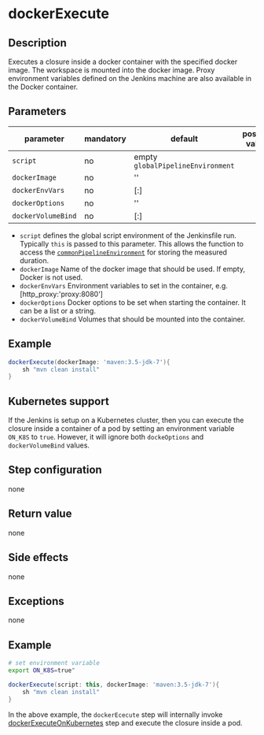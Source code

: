 # dockerExecute

## Description

Executes a closure inside a docker container with the specified docker image. 
The workspace is mounted into the docker image.
Proxy environment variables defined on the Jenkins machine are also available in the Docker container.

## Parameters

| parameter          | mandatory | default                           | possible values            |
| -------------------|-----------|-----------------------------------|----------------------------|
| `script`           | no        | empty `globalPipelineEnvironment` |                            |
| `dockerImage`      | no        | ''                                |                            |
| `dockerEnvVars`    | no        | [:]                               |                            |
| `dockerOptions`    | no        | ''                                |                            |
| `dockerVolumeBind` | no        | [:]                               |                            |

* `script` defines the global script environment of the Jenkinsfile run. Typically `this` is passed to this parameter. This allows the function to access the [`commonPipelineEnvironment`](commonPipelineEnvironment.md) for storing the measured duration.
* `dockerImage` Name of the docker image that should be used. If empty, Docker is not used.
* `dockerEnvVars` Environment variables to set in the container, e.g. [http_proxy:'proxy:8080']
* `dockerOptions` Docker options to be set when starting the container. It can be a list or a string.
* `dockerVolumeBind` Volumes that should be mounted into the container.


## Example

```groovy
dockerExecute(dockerImage: 'maven:3.5-jdk-7'){
    sh "mvn clean install"
}
```

## Kubernetes support
If the Jenkins is setup on a Kubernetes cluster, then you can execute the closure inside a container of a pod by setting an environment variable `ON_K8S` to `true`. However, it will ignore both `dockeOptions` and `dockerVolumeBind` values.

## Step configuration
none

## Return value
none

## Side effects
none

## Exceptions
none

## Example

```sh
# set environment variable 
export ON_K8S=true"
```

```groovy
dockerExecute(script: this, dockerImage: 'maven:3.5-jdk-7'){
    sh "mvn clean install"
}
```

In the above example, the `dockerEcecute` step will internally invoke [dockerExecuteOnKubernetes](dockerExecuteOnKubernetes.md) step and execute the closure inside a pod. 





